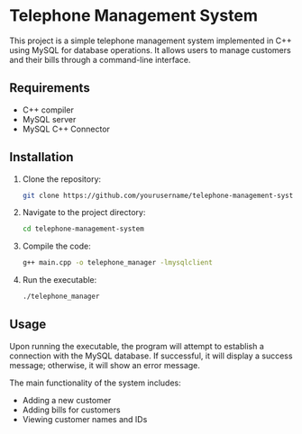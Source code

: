 # Telephone Management System

This project is a simple telephone management system implemented in C++ using MySQL for database operations. It allows users to manage customers and their bills through a command-line interface.

## Requirements

- C++ compiler
- MySQL server
- MySQL C++ Connector

## Installation

1. Clone the repository:

    ```bash
    git clone https://github.com/yourusername/telephone-management-system.git
    ```

2. Navigate to the project directory:

    ```bash
    cd telephone-management-system
    ```

3. Compile the code:

    ```bash
    g++ main.cpp -o telephone_manager -lmysqlclient
    ```

4. Run the executable:

    ```bash
    ./telephone_manager
    ```

## Usage

Upon running the executable, the program will attempt to establish a connection with the MySQL database. If successful, it will display a success message; otherwise, it will show an error message.

The main functionality of the system includes:
- Adding a new customer
- Adding bills for customers
- Viewing customer names and IDs


